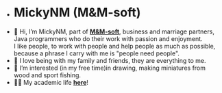 - <h1>MickyNM (M&M-soft)</h1>
- 👋 Hi, I’m MickyNM, part of <a href = "https://www.mm-soft.rs/"><b>M&M-soft</b></a>, business and marriage partners, Java programmers who do their work with passion and enjoyment. <br>
I like people, to work with people and help people as much as possible, because a phrase I carry with me is "people need people".
- 🏡 I love being with my family and friends, they are everything to me.
- 👀 I’m interested (in my free time)in drawing, making miniatures from wood and sport fishing.
- 👨‍🎓 My academic life <a href = ""><b>here</b></a>!


<!---
MickyNM/MickyNM is a ✨ special ✨ repository because its `README.md` (this file) appears on your GitHub profile.
You can click the Preview link to take a look at your changes.
--->
